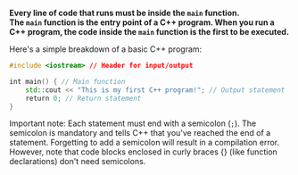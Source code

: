 **Every line of code that runs must be inside the `main` function. The `main` function is the entry point of a C++ program. When you run a C++ program, the code inside the `main` function is the first to be executed.**

Here's a simple breakdown of a basic C++ program:

```cpp
#include <iostream> // Header for input/output

int main() { // Main function
	std::cout << "This is my first C++ program!"; // Output statement
	return 0; // Return statement
}
```

Important note: Each statement must end with a semicolon (`;`). The semicolon is mandatory and tells C++ that you've reached the end of a statement. Forgetting to add a semicolon will result in a compilation error. However, note that code blocks enclosed in curly braces {} (like function declarations) don't need semicolons.



